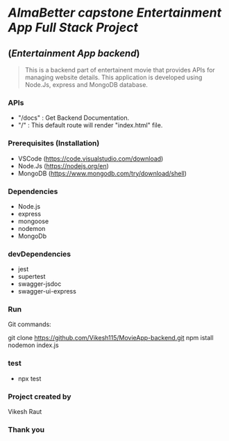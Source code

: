 # *AlmaBetter capstone Entertainment App Full Stack Project*

## (*Entertainment App backend*)

> This is a backend part of entertainent movie that provides APIs for managing website details. This application is developed using Node.Js, express and MongoDB database. 


### APIs

- "/docs" : Get Backend Documentation.
- "/" : This default route will render "index.html" file.


### Prerequisites (Installation)
- VSCode  (https://code.visualstudio.com/download)
- Node.Js (https://nodejs.org/en)
- MongoDB (https://www.mongodb.com/try/download/shell)

### Dependencies
- Node.js
- express
- mongoose
- nodemon
- MongoDb

### devDependencies
- jest
- supertest
- swagger-jsdoc
- swagger-ui-express

### Run
Git commands: 

git clone  https://github.com/Vikesh115/MovieApp-backend.git
npm istall
nodemon index.js

### test
- npx test

### Project created by
Vikesh Raut

### Thank you

